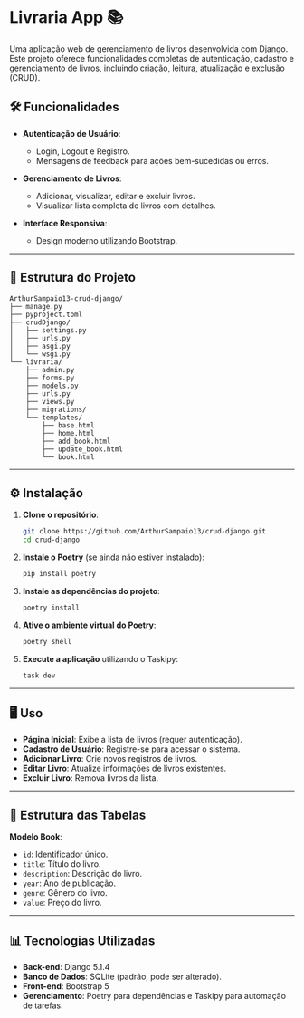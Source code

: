 # Livraria App 📚

Uma aplicação web de gerenciamento de livros desenvolvida com Django. Este projeto oferece funcionalidades completas de autenticação, cadastro e gerenciamento de livros, incluindo criação, leitura, atualização e exclusão (CRUD).

## 🛠️ Funcionalidades

- **Autenticação de Usuário**:
  - Login, Logout e Registro.
  - Mensagens de feedback para ações bem-sucedidas ou erros.
  
- **Gerenciamento de Livros**:
  - Adicionar, visualizar, editar e excluir livros.
  - Visualizar lista completa de livros com detalhes.
  
- **Interface Responsiva**:
  - Design moderno utilizando Bootstrap.

---

## 💂️ Estrutura do Projeto

```
ArthurSampaio13-crud-django/
├── manage.py
├── pyproject.toml
├── crudDjango/
│   ├── settings.py
│   ├── urls.py
│   ├── asgi.py
│   └── wsgi.py
└── livraria/
    ├── admin.py
    ├── forms.py
    ├── models.py
    ├── urls.py
    ├── views.py
    ├── migrations/
    └── templates/
        ├── base.html
        ├── home.html
        ├── add_book.html
        ├── update_book.html
        └── book.html
```

---

## ⚙️ Instalação

1. **Clone o repositório**:
   ```bash
   git clone https://github.com/ArthurSampaio13/crud-django.git
   cd crud-django
   ```

2. **Instale o Poetry** (se ainda não estiver instalado):
   ```bash
   pip install poetry
   ```

3. **Instale as dependências do projeto**:
   ```bash
   poetry install
   ```

4. **Ative o ambiente virtual do Poetry**:
   ```bash
   poetry shell
   ```

5. **Execute a aplicação** utilizando o Taskipy:
   ```bash
   task dev
   ```

---

## 🖥️ Uso

- **Página Inicial**: Exibe a lista de livros (requer autenticação).
- **Cadastro de Usuário**: Registre-se para acessar o sistema.
- **Adicionar Livro**: Crie novos registros de livros.
- **Editar Livro**: Atualize informações de livros existentes.
- **Excluir Livro**: Remova livros da lista.

---

## 📄 Estrutura das Tabelas

**Modelo Book**:
- `id`: Identificador único.
- `title`: Título do livro.
- `description`: Descrição do livro.
- `year`: Ano de publicação.
- `genre`: Gênero do livro.
- `value`: Preço do livro.

---

## 📊 Tecnologias Utilizadas

- **Back-end**: Django 5.1.4
- **Banco de Dados**: SQLite (padrão, pode ser alterado).
- **Front-end**: Bootstrap 5
- **Gerenciamento**: Poetry para dependências e Taskipy para automação de tarefas.

